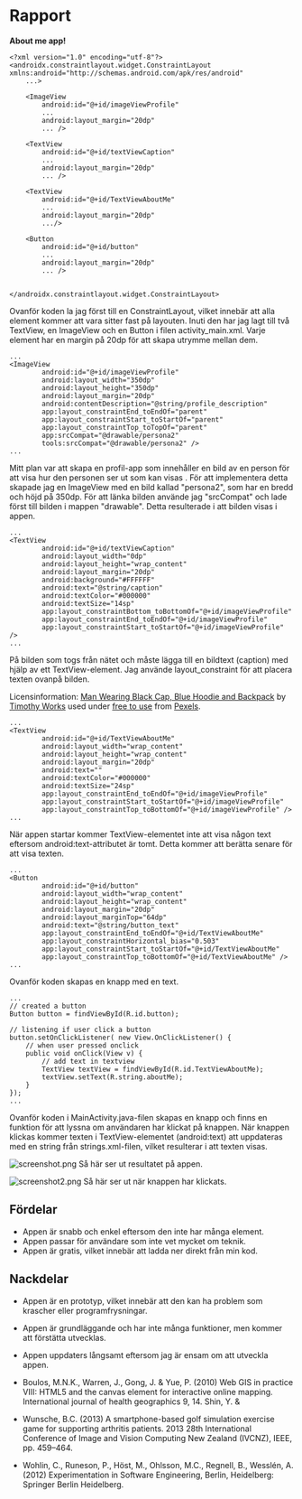 
# Rapport

**About me app!**

```
<?xml version="1.0" encoding="utf-8"?>
<androidx.constraintlayout.widget.ConstraintLayout xmlns:android="http://schemas.android.com/apk/res/android"
    ...>

    <ImageView
        android:id="@+id/imageViewProfile"
        ...
        android:layout_margin="20dp"
        ... />

    <TextView
        android:id="@+id/textViewCaption"
        ...
        android:layout_margin="20dp"
        ... />

    <TextView
        android:id="@+id/TextViewAboutMe"
        ...
        android:layout_margin="20dp"
        .../>

    <Button
        android:id="@+id/button"
        ...
        android:layout_margin="20dp"
        ... />


</androidx.constraintlayout.widget.ConstraintLayout>
```
Ovanför koden la jag först till en ConstraintLayout, vilket innebär att alla element kommer att vara sitter fast på layouten. 
Inuti den har jag lagt till två TextView, en ImageView och en Button i filen activity_main.xml.
Varje element har en margin på 20dp för att skapa utrymme mellan dem.

```
...
<ImageView
        android:id="@+id/imageViewProfile"
        android:layout_width="350dp"
        android:layout_height="350dp"
        android:layout_margin="20dp"
        android:contentDescription="@string/profile_description"
        app:layout_constraintEnd_toEndOf="parent"
        app:layout_constraintStart_toStartOf="parent"
        app:layout_constraintTop_toTopOf="parent"
        app:srcCompat="@drawable/persona2"
        tools:srcCompat="@drawable/persona2" />
...
```
Mitt plan var att skapa en profil-app som innehåller en bild av en person för att visa hur den personen ser ut som kan visas . 
För att implementera detta skapade jag en ImageView med en bild kallad "persona2", som har en bredd och höjd på 350dp. 
För att länka bilden använde jag "srcCompat" och lade först till bilden i mappen "drawable". Detta resulterade i att bilden visas i appen.

```
...
<TextView
        android:id="@+id/textViewCaption"
        android:layout_width="0dp"
        android:layout_height="wrap_content"
        android:layout_margin="20dp"
        android:background="#FFFFFF"
        android:text="@string/caption"
        android:textColor="#000000"
        android:textSize="14sp"
        app:layout_constraintBottom_toBottomOf="@+id/imageViewProfile"
        app:layout_constraintEnd_toEndOf="@+id/imageViewProfile"
        app:layout_constraintStart_toStartOf="@+id/imageViewProfile" />
...
```
På bilden som togs från nätet och måste lägga till en bildtext (caption) med hjälp av ett TextView-element. 
Jag använde layout_constraint för att placera texten ovanpå bilden.

Licensinformation:
[Man Wearing Black Cap, Blue Hoodie and Backpack](https://www.pexels.com/photo/man-wearing-black-cap-blue-hoodie-and-backpack-2826131/) 
by [Timothy Works](https://www.pexels.com/@timothypictures/) used under [free to use](https://www.pexels.com/license/) from [Pexels](https://www.pexels.com/).

```
...
<TextView
        android:id="@+id/TextViewAboutMe"
        android:layout_width="wrap_content"
        android:layout_height="wrap_content"
        android:layout_margin="20dp"
        android:text=""
        android:textColor="#000000"
        android:textSize="24sp"
        app:layout_constraintEnd_toEndOf="@+id/imageViewProfile"
        app:layout_constraintStart_toStartOf="@+id/imageViewProfile"
        app:layout_constraintTop_toBottomOf="@+id/imageViewProfile" />
...
```
När appen startar kommer TextView-elementet inte att visa någon text eftersom android:text-attributet är tomt. Detta kommer att berätta senare för att visa texten.

```
...
<Button
        android:id="@+id/button"
        android:layout_width="wrap_content"
        android:layout_height="wrap_content"
        android:layout_margin="20dp"
        android:layout_marginTop="64dp"
        android:text="@string/button_text"
        app:layout_constraintEnd_toEndOf="@+id/TextViewAboutMe"
        app:layout_constraintHorizontal_bias="0.503"
        app:layout_constraintStart_toStartOf="@+id/TextViewAboutMe"
        app:layout_constraintTop_toBottomOf="@+id/TextViewAboutMe" />
...
```
Ovanför koden skapas en knapp med en text.

```
...
// created a button
Button button = findViewById(R.id.button);

// listening if user click a button
button.setOnClickListener( new View.OnClickListener() {
    // when user pressed onclick
    public void onClick(View v) {
        // add text in textview
        TextView textView = findViewById(R.id.TextViewAboutMe);
        textView.setText(R.string.aboutMe);
    }
});
...
```
Ovanför koden i MainActivity.java-filen skapas en knapp och finns en funktion för att lyssna om användaren har klickat på knappen. 
När knappen klickas kommer texten i TextView-elementet (android:text) att uppdateras med en string från strings.xml-filen, vilket resulterar i att texten visas.


![screenshot.png](screenshot.png)
Så här ser ut resultatet på appen.

![screenshot2.png](screenshot2.png)
Så här ser ut när knappen har klickats.

## Fördelar
- Appen är snabb och enkel eftersom den inte har många element. 
- Appen passar för användare som inte vet mycket om teknik.
- Appen är gratis, vilket innebär att ladda ner direkt från min kod.

## Nackdelar
- Appen är en prototyp, vilket innebär att den kan ha problem som krascher eller programfrysningar.
- Appen är grundläggande och har inte många funktioner, men kommer att förstätta utvecklas.
- Appen uppdaters långsamt eftersom jag är ensam om att utveckla appen.

- Boulos, M.N.K., Warren, J., Gong, J. & Yue, P. (2010) Web GIS in practice VIII: HTML5 and the canvas element for interactive online mapping. International journal of health geographics 9, 14. Shin, Y. &
- Wunsche, B.C. (2013) A smartphone-based golf simulation exercise game for supporting arthritis patients. 2013 28th International Conference of Image and Vision Computing New Zealand (IVCNZ), IEEE, pp. 459–464.
- Wohlin, C., Runeson, P., Höst, M., Ohlsson, M.C., Regnell, B., Wesslén, A. (2012) Experimentation in Software Engineering, Berlin, Heidelberg: Springer Berlin Heidelberg.

